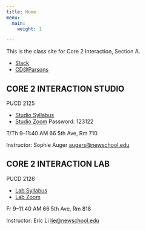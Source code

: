 ```yaml
---
title: Home
menu: 
  main:
    weight: 1

---
```


This is the class site for Core 2 Interaction, Section A. 
<br>
- [Slack](http://s22coreinteraction.slack.com)
- [CD@Parsons](https://cdparsons.glideapp.io/)

## CORE 2 INTERACTION STUDIO

PUCD 2125
- [Studio Syllabus](https://docs.google.com/document/d/1T4CaLf_7Kp0WdrKDO3snbAVRawS3jPRVJXQbhUIMh7w/edit?usp=sharing)
- [Studio Zoom](https://rutgers.zoom.us/my/sa1568)
  Password: 123122

T/Th 9–11:40 AM
66 5th Ave, Rm 710

Instructor: Sophie Auger
augers@newschool.edu


## CORE 2 INTERACTION LAB

PUCD 2126
- [Lab Syllabus](https://docs.google.com/document/d/1ycrUzWqUblE90XBqz9ddXzKa-X0wsDVqpIXnfDxEmpQ/edit?usp=sharing)
- [Lab Zoom](#)

Fr 9–11:40 AM
66 5th Ave, Rm 818

Instructor: Eric Li
lie@newschool.edu